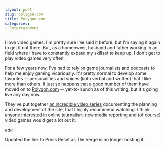 ```yaml
---
layout: post
slug: polygon-com
title: Polygon.com
categories:
- Entertainment
---
```


I love video games. I'm pretty sure I've said it before, but I'm saying it again to get it out there. But, as a homeowner, husband and father working in an field where I have to constantly expand my skillset to keep up, I don't get to play video games very often.

For a few years now, I've had to rely on game journalists and podcasts to help me enjoy gaming vicariously. It's pretty normal to develop some favorites -- personalities and voices (both verbal and written) that I like more than others. It just so happens that a good number of them have moved on to [Polygon.com](http://polygon.com) -- yet-to-launch as of this writing, but it's going live any day now.

They've put together [an incredible video series](http://www.polygon.com/press-reset) documenting the planning and development of the site, that I highly recommend watching. I think anyone interested in online journalism, new media reporting and (of course) video games would get a lot out it.

*edit*

Updated the link to Press Reset as The Verge is no longer hosting it.
